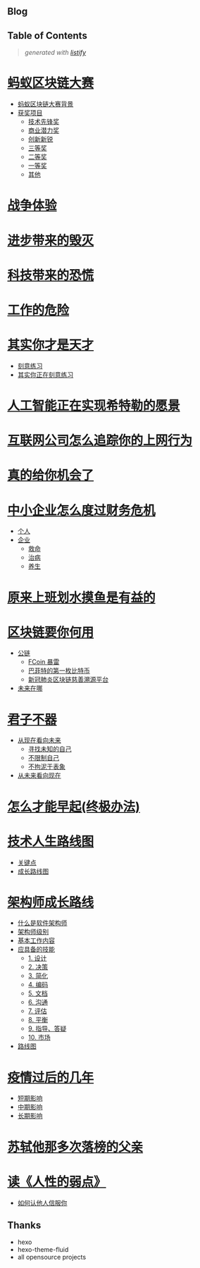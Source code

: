 Blog
-------

<!-- start listify -->

Table of Contents
-----------
  > *generated with [listify](https://github.com/ifuture-pro/listify)*

# [蚂蚁区块链大赛](/source/_posts/2019-09-27-蚂蚁区块链.md#%E8%9A%82%E8%9A%81%E5%8C%BA%E5%9D%97%E9%93%BE%E5%A4%A7%E8%B5%9B)

   - [蚂蚁区块链大赛背景](/source/_posts/2019-09-27-蚂蚁区块链.md#%E8%9A%82%E8%9A%81%E5%8C%BA%E5%9D%97%E9%93%BE%E5%A4%A7%E8%B5%9B%E8%83%8C%E6%99%AF)
   - [获奖项目](/source/_posts/2019-09-27-蚂蚁区块链.md#%E8%8E%B7%E5%A5%96%E9%A1%B9%E7%9B%AE)
     - [技术先锋奖](/source/_posts/2019-09-27-蚂蚁区块链.md#%E6%8A%80%E6%9C%AF%E5%85%88%E9%94%8B%E5%A5%96)
     - [商业潜力奖](/source/_posts/2019-09-27-蚂蚁区块链.md#%E5%95%86%E4%B8%9A%E6%BD%9C%E5%8A%9B%E5%A5%96)
     - [创新新锐](/source/_posts/2019-09-27-蚂蚁区块链.md#%E5%88%9B%E6%96%B0%E6%96%B0%E9%94%90)
     - [三等奖](/source/_posts/2019-09-27-蚂蚁区块链.md#%E4%B8%89%E7%AD%89%E5%A5%96)
     - [二等奖](/source/_posts/2019-09-27-蚂蚁区块链.md#%E4%BA%8C%E7%AD%89%E5%A5%96)
     - [一等奖](/source/_posts/2019-09-27-蚂蚁区块链.md#%E4%B8%80%E7%AD%89%E5%A5%96)
     - [其他](/source/_posts/2019-09-27-蚂蚁区块链.md#%E5%85%B6%E4%BB%96)

# [战争体验](/source/_posts/2019-11-03-战争体验.md#%E6%88%98%E4%BA%89%E4%BD%93%E9%AA%8C)



# [进步带来的毁灭](/source/_posts/2019-11-07-进步带来的毁灭.md#%E8%BF%9B%E6%AD%A5%E5%B8%A6%E6%9D%A5%E7%9A%84%E6%AF%81%E7%81%AD)



# [科技带来的恐慌](/source/_posts/2019-11-12-科技带来的恐慌.md#%E7%A7%91%E6%8A%80%E5%B8%A6%E6%9D%A5%E7%9A%84%E6%81%90%E6%85%8C)



# [工作的危险](/source/_posts/2019-12-07-工作的危险.md#%E5%B7%A5%E4%BD%9C%E7%9A%84%E5%8D%B1%E9%99%A9)



# [其实你才是天才](/source/_posts/2019-12-30-其实你也是天才.md#%E5%85%B6%E5%AE%9E%E4%BD%A0%E6%89%8D%E6%98%AF%E5%A4%A9%E6%89%8D)

   - [刻意练习](/source/_posts/2019-12-30-其实你也是天才.md#%E5%88%BB%E6%84%8F%E7%BB%83%E4%B9%A0)
   - [其实你正在刻意练习](/source/_posts/2019-12-30-其实你也是天才.md#%E5%85%B6%E5%AE%9E%E4%BD%A0%E6%AD%A3%E5%9C%A8%E5%88%BB%E6%84%8F%E7%BB%83%E4%B9%A0)

# [人工智能正在实现希特勒的愿景](/source/_posts/2020-01-04-人工智能在实现希特勒的愿景.md#%E4%BA%BA%E5%B7%A5%E6%99%BA%E8%83%BD%E6%AD%A3%E5%9C%A8%E5%AE%9E%E7%8E%B0%E5%B8%8C%E7%89%B9%E5%8B%92%E7%9A%84%E6%84%BF%E6%99%AF)



# [互联网公司怎么追踪你的上网行为](/source/_posts/2020-01-17-互联网公司是怎么追踪你的行为.md#%E4%BA%92%E8%81%94%E7%BD%91%E5%85%AC%E5%8F%B8%E6%80%8E%E4%B9%88%E8%BF%BD%E8%B8%AA%E4%BD%A0%E7%9A%84%E4%B8%8A%E7%BD%91%E8%A1%8C%E4%B8%BA)



# [真的给你机会了](/source/_posts/2020-01-31-真给你机会了.md#%E7%9C%9F%E7%9A%84%E7%BB%99%E4%BD%A0%E6%9C%BA%E4%BC%9A%E4%BA%86)



# [中小企业怎么度过财务危机](/source/_posts/2020-02-06-中小企业怎么度过财务危机.md#%E4%B8%AD%E5%B0%8F%E4%BC%81%E4%B8%9A%E6%80%8E%E4%B9%88%E5%BA%A6%E8%BF%87%E8%B4%A2%E5%8A%A1%E5%8D%B1%E6%9C%BA)

   - [个人](/source/_posts/2020-02-06-中小企业怎么度过财务危机.md#%E4%B8%AA%E4%BA%BA)
   - [企业](/source/_posts/2020-02-06-中小企业怎么度过财务危机.md#%E4%BC%81%E4%B8%9A)
     - [救命](/source/_posts/2020-02-06-中小企业怎么度过财务危机.md#%E6%95%91%E5%91%BD)
     - [治病](/source/_posts/2020-02-06-中小企业怎么度过财务危机.md#%E6%B2%BB%E7%97%85)
     - [养生](/source/_posts/2020-02-06-中小企业怎么度过财务危机.md#%E5%85%BB%E7%94%9F)

# [原来上班划水摸鱼是有益的](/source/_posts/2020-02-08-原来上班划水摸鱼是有益的.md#%E5%8E%9F%E6%9D%A5%E4%B8%8A%E7%8F%AD%E5%88%92%E6%B0%B4%E6%91%B8%E9%B1%BC%E6%98%AF%E6%9C%89%E7%9B%8A%E7%9A%84)



# [区块链要你何用](/source/_posts/区块链要你何用.md#%E5%8C%BA%E5%9D%97%E9%93%BE%E8%A6%81%E4%BD%A0%E4%BD%95%E7%94%A8)

   - [公链](/source/_posts/区块链要你何用.md#%E5%85%AC%E9%93%BE)
     - [FCoin 暴雷](/source/_posts/区块链要你何用.md#fcoin-%E6%9A%B4%E9%9B%B7)
     - [巴菲特的第一枚比特币](/source/_posts/区块链要你何用.md#%E5%B7%B4%E8%8F%B2%E7%89%B9%E7%9A%84%E7%AC%AC%E4%B8%80%E6%9E%9A%E6%AF%94%E7%89%B9%E5%B8%81)
     - [新冠肺炎区块链慈善溯源平台](/source/_posts/区块链要你何用.md#%E6%96%B0%E5%86%A0%E8%82%BA%E7%82%8E%E5%8C%BA%E5%9D%97%E9%93%BE%E6%85%88%E5%96%84%E6%BA%AF%E6%BA%90%E5%B9%B3%E5%8F%B0)
   - [未来在哪](/source/_posts/区块链要你何用.md#%E6%9C%AA%E6%9D%A5%E5%9C%A8%E5%93%AA)

# [君子不器](/source/_posts/君子不器.md#%E5%90%9B%E5%AD%90%E4%B8%8D%E5%99%A8)

   - [从现在看向未来](/source/_posts/君子不器.md#%E4%BB%8E%E7%8E%B0%E5%9C%A8%E7%9C%8B%E5%90%91%E6%9C%AA%E6%9D%A5)
     - [寻找未知的自己](/source/_posts/君子不器.md#%E5%AF%BB%E6%89%BE%E6%9C%AA%E7%9F%A5%E7%9A%84%E8%87%AA%E5%B7%B1)
     - [不限制自己](/source/_posts/君子不器.md#%E4%B8%8D%E9%99%90%E5%88%B6%E8%87%AA%E5%B7%B1)
     - [不拘泥于表象](/source/_posts/君子不器.md#%E4%B8%8D%E6%8B%98%E6%B3%A5%E4%BA%8E%E8%A1%A8%E8%B1%A1)
   - [从未来看向现在](/source/_posts/君子不器.md#%E4%BB%8E%E6%9C%AA%E6%9D%A5%E7%9C%8B%E5%90%91%E7%8E%B0%E5%9C%A8)

# [怎么才能早起(终极办法)](/source/_posts/怎么才能早起(终极办法).md#%E6%80%8E%E4%B9%88%E6%89%8D%E8%83%BD%E6%97%A9%E8%B5%B7%E7%BB%88%E6%9E%81%E5%8A%9E%E6%B3%95)



# [技术人生路线图](/source/_posts/技术人生路线图.md#%E6%8A%80%E6%9C%AF%E4%BA%BA%E7%94%9F%E8%B7%AF%E7%BA%BF%E5%9B%BE)

   - [关键点](/source/_posts/技术人生路线图.md#%E5%85%B3%E9%94%AE%E7%82%B9)
   - [成长路线图](/source/_posts/技术人生路线图.md#%E6%88%90%E9%95%BF%E8%B7%AF%E7%BA%BF%E5%9B%BE)

# [架构师成长路线](/source/_posts/架构师成长路线.md#%E6%9E%B6%E6%9E%84%E5%B8%88%E6%88%90%E9%95%BF%E8%B7%AF%E7%BA%BF)

 - [什么是软件架构师](/source/_posts/架构师成长路线.md#%E4%BB%80%E4%B9%88%E6%98%AF%E8%BD%AF%E4%BB%B6%E6%9E%B6%E6%9E%84%E5%B8%88)
 - [架构师级别](/source/_posts/架构师成长路线.md#%E6%9E%B6%E6%9E%84%E5%B8%88%E7%BA%A7%E5%88%AB)
 - [基本工作内容](/source/_posts/架构师成长路线.md#%E5%9F%BA%E6%9C%AC%E5%B7%A5%E4%BD%9C%E5%86%85%E5%AE%B9)
 - [应具备的技能](/source/_posts/架构师成长路线.md#%E5%BA%94%E5%85%B7%E5%A4%87%E7%9A%84%E6%8A%80%E8%83%BD)
   - [1. 设计](/source/_posts/架构师成长路线.md#1-%E8%AE%BE%E8%AE%A1)
   - [2. 决策](/source/_posts/架构师成长路线.md#2-%E5%86%B3%E7%AD%96)
   - [3. 简化](/source/_posts/架构师成长路线.md#3-%E7%AE%80%E5%8C%96)
   - [4. 编码](/source/_posts/架构师成长路线.md#4-%E7%BC%96%E7%A0%81)
   - [5. 文档](/source/_posts/架构师成长路线.md#5-%E6%96%87%E6%A1%A3)
   - [6. 沟通](/source/_posts/架构师成长路线.md#6-%E6%B2%9F%E9%80%9A)
   - [7. 评估](/source/_posts/架构师成长路线.md#7-%E8%AF%84%E4%BC%B0)
   - [8. 平衡](/source/_posts/架构师成长路线.md#8-%E5%B9%B3%E8%A1%A1)
   - [9. 指导、答疑](/source/_posts/架构师成长路线.md#9-%E6%8C%87%E5%AF%BC%E7%AD%94%E7%96%91)
   - [10. 市场](/source/_posts/架构师成长路线.md#10-%E5%B8%82%E5%9C%BA)
 - [路线图](/source/_posts/架构师成长路线.md#%E8%B7%AF%E7%BA%BF%E5%9B%BE)

# [疫情过后的几年](/source/_posts/疫情过后的几年.md#%E7%96%AB%E6%83%85%E8%BF%87%E5%90%8E%E7%9A%84%E5%87%A0%E5%B9%B4)

   - [短期影响](/source/_posts/疫情过后的几年.md#%E7%9F%AD%E6%9C%9F%E5%BD%B1%E5%93%8D)
   - [中期影响](/source/_posts/疫情过后的几年.md#%E4%B8%AD%E6%9C%9F%E5%BD%B1%E5%93%8D)
   - [长期影响](/source/_posts/疫情过后的几年.md#%E9%95%BF%E6%9C%9F%E5%BD%B1%E5%93%8D)

# [苏轼他那多次落榜的父亲](/source/_posts/苏轼他那多次落榜的父亲.md#%E8%8B%8F%E8%BD%BC%E4%BB%96%E9%82%A3%E5%A4%9A%E6%AC%A1%E8%90%BD%E6%A6%9C%E7%9A%84%E7%88%B6%E4%BA%B2)



# [读《人性的弱点》](/source/_posts/读《人性的弱点》.md#%E8%AF%BB%E4%BA%BA%E6%80%A7%E7%9A%84%E5%BC%B1%E7%82%B9)

   - [如何认他人信服你](/source/_posts/读《人性的弱点》.md#%E5%A6%82%E4%BD%95%E8%AE%A4%E4%BB%96%E4%BA%BA%E4%BF%A1%E6%9C%8D%E4%BD%A0)
<!-- end listify -->


Thanks
-------
* hexo
* hexo-theme-fluid
* all opensource projects